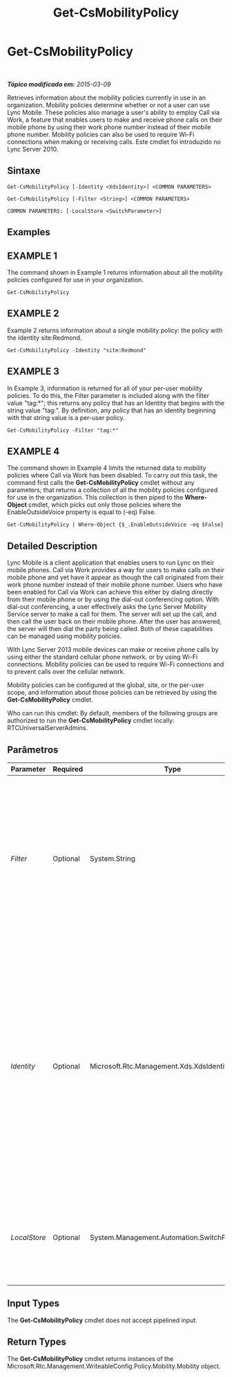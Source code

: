 ﻿---
title: Get-CsMobilityPolicy
TOCTitle: Get-CsMobilityPolicy
ms:assetid: 51ef83de-9cc2-4df8-b4f1-8d816b8de431
ms:mtpsurl: https://technet.microsoft.com/pt-br/library/Hh690017(v=OCS.15)
ms:contentKeyID: 49306704
ms.date: 05/19/2016
mtps_version: v=OCS.15
ms.translationtype: HT
---

# Get-CsMobilityPolicy

 

_**Tópico modificado em:** 2015-03-09_

Retrieves information about the mobility policies currently in use in an organization. Mobility policies determine whether or not a user can use Lync Mobile. These policies also manage a user's ability to employ Call via Work, a feature that enables users to make and receive phone calls on their mobile phone by using their work phone number instead of their mobile phone number. Mobility policies can also be used to require Wi-Fi connections when making or receiving calls. Este cmdlet foi introduzido no Lync Server 2010.

## Sintaxe

    Get-CsMobilityPolicy [-Identity <XdsIdentity>] <COMMON PARAMETERS>

    Get-CsMobilityPolicy [-Filter <String>] <COMMON PARAMETERS>

    COMMON PARAMETERS: [-LocalStore <SwitchParameter>]

## Examples

## EXAMPLE 1

The command shown in Example 1 returns information about all the mobility policies configured for use in your organization.

    Get-CsMobilityPolicy

## EXAMPLE 2

Example 2 returns information about a single mobility policy: the policy with the Identity site:Redmond.

    Get-CsMobilityPolicy -Identity "site:Redmond"

## EXAMPLE 3

In Example 3, information is returned for all of your per-user mobility policies. To do this, the Filter parameter is included along with the filter value "tag:\*"; this returns any policy that has an Identity that begins with the string value "tag:". By definition, any policy that has an identity beginning with that string value is a per-user policy.

    Get-CsMobilityPolicy -Filter "tag:*"

## EXAMPLE 4

The command shown in Example 4 limits the returned data to mobility policies where Call via Work has been disabled. To carry out this task, the command first calls the **Get-CsMobilityPolicy** cmdlet without any parameters; that returns a collection of all the mobility policies configured for use in the organization. This collection is then piped to the **Where-Object** cmdlet, which picks out only those policies where the EnableOutsideVoice property is equal to (-eq) False.

    Get-CsMobilityPolicy | Where-Object {$_.EnableOutsideVoice -eq $False}

## Detailed Description

Lync Mobile is a client application that enables users to run Lync on their mobile phones. Call via Work provides a way for users to make calls on their mobile phone and yet have it appear as though the call originated from their work phone number instead of their mobile phone number. Users who have been enabled for Call via Work can achieve this either by dialing directly from their mobile phone or by using the dial-out conferencing option. With dial-out conferencing, a user effectively asks the Lync Server Mobility Service server to make a call for them. The server will set up the call, and then call the user back on their mobile phone. After the user has answered, the server will then dial the party being called. Both of these capabilities can be managed using mobility policies.

With Lync Server 2013 mobile devices can make or receive phone calls by using either the standard cellular phone network. or by using Wi-Fi connections. Mobility policies can be used to require Wi-Fi connections and to prevent calls over the cellular network.

Mobility policies can be configured at the global, site, or the per-user scope, and information about those policies can be retrieved by using the **Get-CsMobilityPolicy** cmdlet.

Who can run this cmdlet: By default, members of the following groups are authorized to run the **Get-CsMobilityPolicy** cmdlet locally: RTCUniversalServerAdmins.

## Parâmetros


<table>
<colgroup>
<col style="width: 25%" />
<col style="width: 25%" />
<col style="width: 25%" />
<col style="width: 25%" />
</colgroup>
<thead>
<tr class="header">
<th>Parameter</th>
<th>Required</th>
<th>Type</th>
<th>Description</th>
</tr>
</thead>
<tbody>
<tr class="odd">
<td><p><em>Filter</em></p></td>
<td><p>Optional</p></td>
<td><p>System.String</p></td>
<td><p>Enables you to use wildcard characters when indicating the policy (or policies) to be returned. For example, to return all the policies configured at the site scope use this syntax:</p>
<p>-Filter &quot;site:*&quot;</p>
<p>To return a collection of all the per-user policies, use this syntax:</p>
<p>-Filter &quot;tag:*&quot;</p></td>
</tr>
<tr class="even">
<td><p><em>Identity</em></p></td>
<td><p>Optional</p></td>
<td><p>Microsoft.Rtc.Management.Xds.XdsIdentity</p></td>
<td><p>Unique identifier of the mobility policy to be returned. To refer to the global policy, use this syntax:</p>
<p>-Identity global</p>
<p>To refer to a site policy, use syntax similar to this:</p>
<p>-Identity site:Redmond</p>
<p>To refer to a per-user policy, use syntax similar to this:</p>
<p>-Identity SalesDepartmentPolicy</p>
<p>If this parameter is not specified, then the <strong>Get-CsMobilityPolicy</strong> cmdlet returns a collection of all the mobility policies in use in the organization.</p></td>
</tr>
<tr class="odd">
<td><p><em>LocalStore</em></p></td>
<td><p>Optional</p></td>
<td><p>System.Management.Automation.SwitchParameter</p></td>
<td><p>Retrieves the mobility policy data from the local replica of the Repositório de Gerenciamento Central rather than from the Repositório de Gerenciamento Central itself.</p></td>
</tr>
</tbody>
</table>


## Input Types

The **Get-CsMobilityPolicy** cmdlet does not accept pipelined input.

## Return Types

The **Get-CsMobilityPolicy** cmdlet returns instances of the Microsoft.Rtc.Management.WriteableConfig.Policy.Mobility.Mobility object.

